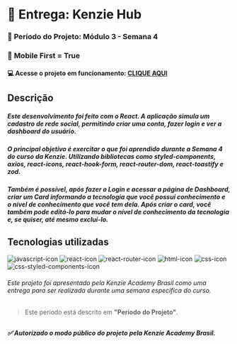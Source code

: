 # 🏁 Entrega: Kenzie Hub

### 📅 **Período do Projeto:** Módulo 3 - Semana 4
### 📱 **Mobile First =** True
#### 💻 **Acesse o projeto em funcionamento**: [CLIQUE AQUI](https://kenzie-hub-react-red.vercel.app) 

## **Descrição**
##### Este desenvolvimento foi feito com o React. A aplicação simula um cadastro de rede social, permitindo criar uma conta, fazer login e ver a dashboard do usuário.

##### O principal objetivo é exercitar o que foi aprendido durante a Semana 4 do curso da Kenzie. Utilizando bibliotecas como styled-components, axios, react-icons, react-hook-form, react-router-dom, react-toastify e zod. 
##### Também é possível, após fazer o Login e acessar a página de Dashboard, criar um Card informando a tecnologia que você possui conhecimento e o nível de conhecimento que você tem dela. Após criar o card, você também pode editá-lo para mudar o nível de conhecimento da tecnologia e, se quiser, até mesmo excluí-lo.

## Tecnologias utilizadas

<div>
    <img src="https://img.shields.io/badge/JavaScript-F7DF1E?style=for-the-badge&logo=javascript&logoColor=black" alt="javascript-icon">
    <img src="https://img.shields.io/badge/React-20232A?style=for-the-badge&logo=react&logoColor=61DAFB" alt="react-icon">
    <img src="https://img.shields.io/badge/React_Router-CA4245?style=for-the-badge&logo=react-router&logoColor=white" alt="react-router-icon">
    <img src="https://img.shields.io/badge/HTML5-E34F26?style=for-the-badge&logo=html5&logoColor=white" alt="html-icon">
    <img src="https://img.shields.io/badge/CSS3-1572B6?style=for-the-badge&logo=css3&logoColor=white" alt="css-icon">
    <img src="https://img.shields.io/badge/styled--components-DB7093?style=for-the-badge&logo=styled-components&logoColor=white" alt="css-styled-components-icon">
</div>

###### Este projeto foi apresentado pela Kenzie Academy Brasil como uma entrega para ser realizada durante uma semana específica do curso.
> Este período está descrito em **"Período do Projeto"**.
##
##### :white_check_mark: Autorizado o modo público do projeto pela Kenzie Academy Brasil.
